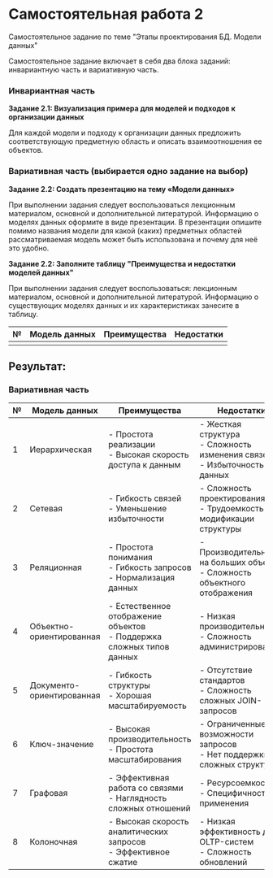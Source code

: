 # Самостоятельная работа 2

Самостоятельное задание по теме "Этапы проектирования БД. Модели данных"

Самостоятельное задание включает в себя два блока заданий: инвариантную часть и вариативную часть.

### Инвариантная часть

__Задание 2.1: Визуализация примера для моделей и подходов к организации данных__

Для каждой модели и подходу к организации данных предложить соответствующую предметную область и описать взаимоотношения ее объектов.


### Вариативная часть (выбирается одно задание на выбор)

__Задание 2.2:  Создать презентацию на тему «Модели данных»__

При выполнении задания следует воспользоваться лекционным материалом, основной и дополнительной литературой. Информацию о моделях данных оформите в виде презентации.
В презентации опишите помимо названия модели для какой (каких) предметных областей рассматриваемая модель может быть использована и почему для неё это удобно.

__Задание 2.2: Заполните таблицу "Преимущества и недостатки моделей данных"__

При выполнении задания следует воспользоваться: лекционным материалом, основной и дополнительной литературой. Информацию о существующих моделях данных и их характеристиках занесите в таблицу.

| № | Модель данных | Преимущества | Недостатки |
|---| ------------- | ----------- | ------------|
|   |               |             |             |

## Результат:

### Вариативная часть

| № | Модель данных       | Преимущества                                                                 | Недостатки                                                                 |
|---|---------------------|------------------------------------------------------------------------------|----------------------------------------------------------------------------|
| 1 | Иерархическая       | - Простота реализации<br>- Высокая скорость доступа к данным                 | - Жесткая структура<br>- Сложность изменения связей<br>- Избыточность данных |
| 2 | Сетевая             | - Гибкость связей<br>- Уменьшение избыточности                              | - Сложность проектирования<br>- Трудоемкость модификации структуры         |
| 3 | Реляционная         | - Простота понимания<br>- Гибкость запросов<br>- Нормализация данных        | - Производительность на больших объемах<br>- Сложность объектного отображения |
| 4 | Объектно-ориентированная | - Естественное отображение объектов<br>- Поддержка сложных типов данных | - Низкая производительность<br>- Сложность администрирования               |
| 5 | Документо-ориентированная | - Гибкость структуры<br>- Хорошая масштабируемость                     | - Отсутствие стандартов<br>- Сложность сложных JOIN-запросов               |
| 6 | Ключ-значение       | - Высокая производительность<br>- Простота масштабирования                 | - Ограниченные возможности запросов<br>- Нет поддержки сложных структур     |
| 7 | Графовая            | - Эффективная работа со связями<br>- Наглядность сложных отношений         | - Ресурсоемкость<br>- Специфичность применения                             |
| 8 | Колоночная          | - Высокая скорость аналитических запросов<br>- Эффективное сжатие          | - Низкая эффективность для OLTP-систем<br>- Сложность обновлений           |
